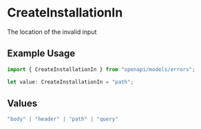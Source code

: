 # CreateInstallationIn

The location of the invalid input

## Example Usage

```typescript
import { CreateInstallationIn } from "openapi/models/errors";

let value: CreateInstallationIn = "path";
```

## Values

```typescript
"body" | "header" | "path" | "query"
```